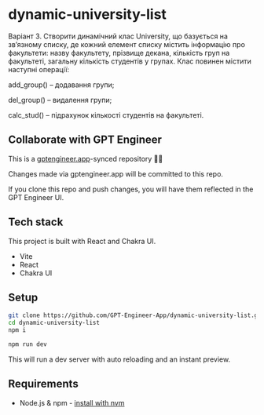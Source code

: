 # dynamic-university-list

Варіант 3. Створити динамічний клас University, що базується на зв’язному списку, де кожний елемент списку містить інформацію про факультети: назву факультету, прізвище декана, кількість груп на факультеті, загальну кількість студентів у групах. Клас повинен містити наступні операції:

add_group() – додавання групи;

del_group() – видалення групи;

calc_stud() – підрахунок кількості студентів на факультеті.

## Collaborate with GPT Engineer

This is a [gptengineer.app](https://gptengineer.app)-synced repository 🌟🤖

Changes made via gptengineer.app will be committed to this repo.

If you clone this repo and push changes, you will have them reflected in the GPT Engineer UI.

## Tech stack

This project is built with React and Chakra UI.

- Vite
- React
- Chakra UI

## Setup

```sh
git clone https://github.com/GPT-Engineer-App/dynamic-university-list.git
cd dynamic-university-list
npm i
```

```sh
npm run dev
```

This will run a dev server with auto reloading and an instant preview.

## Requirements

- Node.js & npm - [install with nvm](https://github.com/nvm-sh/nvm#installing-and-updating)
